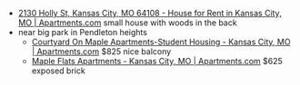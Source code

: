 
- [2130 Holly St, Kansas City, MO 64108 - House for Rent in Kansas City, MO | Apartments.com](https://www.apartments.com/2130-holly-st-kansas-city-mo/eqmsmpq/) small house with woods in the back
- near big park in Pendleton heights
	- [Courtyard On Maple Apartments-Student Housing - Kansas City, MO | Apartments.com](https://www.apartments.com/courtyard-on-maple-apartments-student-housing-kansas-city-mo/85c8y42/) $825 nice balcony
	- [Maple Flats Apartments - Kansas City, MO | Apartments.com](https://www.apartments.com/maple-flats-kansas-city-mo/bbvnjf8/) $625 exposed brick
